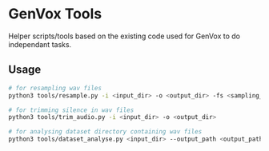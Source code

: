 # GenVox Tools
Helper scripts/tools based on the existing code used for GenVox to do independant tasks.

## Usage
```bash
# for resampling wav files
python3 tools/resample.py -i <input_dir> -o <output_dir> -fs <sampling_rate>

# for trimming silence in wav files
python3 tools/trim_audio.py -i <input_dir> -o <output_dir>

# for analysing dataset directory containing wav files
python3 tools/dataset_analyse.py <input_dir> --output_path <output_path_image>
```
